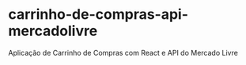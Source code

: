 # carrinho-de-compras-api-mercadolivre
Aplicação de Carrinho de Compras com React e API do Mercado Livre
